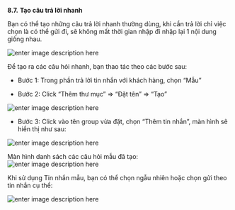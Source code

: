  **8.7.** **Tạo câu trả lời nhanh**

Bạn có thể tạo những câu trả lời nhanh thường dùng, khi cần trả lời chỉ việc chọn là có thể gửi đi, sẽ không mất thời gian nhập đi nhập lại 1 nội dung giống nhau.

![enter image description here](https://static8.muarecdn.com/original/muare/images/2019/11/21/5387651_127.png)

Để tạo ra các câu hỏi nhanh, bạn thao tác theo các bước sau:

- Bước 1: Trong phần trả lời tin nhắn với khách hàng, chọn “Mẫu”

- Bước 2: Click “Thêm thư mục” => “Đặt tên” => “Tạo”

![enter image description here](https://static8.muarecdn.com/original/muare/images/2019/11/19/5384449_116.png)

- Bước 3: Click vào tên group vừa đặt, chọn “Thêm tin nhắn”, màn hình sẽ hiển thị như sau:

![enter image description here](https://static8.muarecdn.com/original/muare/images/2019/11/19/5384450_117.png)

 Màn hình danh sách các câu hỏi mẫu đã tạo:
 ![enter image description here](https://static8.muarecdn.com/original/muare/images/2019/11/19/5384453_118.png)

Khi sử dụng Tin nhắn mẫu, bạn có thể chọn ngẫu nhiên hoặc chọn gửi theo tin nhắn cụ thể:

![enter image description here](https://static8.muarecdn.com/original/muare/images/2019/11/19/5384454_119.png)

